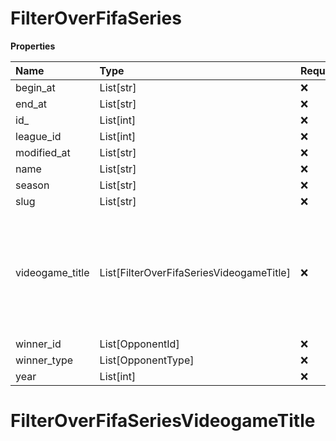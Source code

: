 # FilterOverFifaSeries

**Properties**

| Name            | Type                                     | Required | Description                                                                                              |
| :-------------- | :--------------------------------------- | :------- | :------------------------------------------------------------------------------------------------------- |
| begin_at        | List[str]                                | ❌       |                                                                                                          |
| end_at          | List[str]                                | ❌       |                                                                                                          |
| id\_            | List[int]                                | ❌       |                                                                                                          |
| league_id       | List[int]                                | ❌       |                                                                                                          |
| modified_at     | List[str]                                | ❌       |                                                                                                          |
| name            | List[str]                                | ❌       |                                                                                                          |
| season          | List[str]                                | ❌       |                                                                                                          |
| slug            | List[str]                                | ❌       |                                                                                                          |
| videogame_title | List[FilterOverFifaSeriesVideogameTitle] | ❌       | A videogame title id or slug. <br/>Only for `/csgo/*`, `/codmw/*`, `/fifa/*` and `/ow/*` endpoints <br/> |
| winner_id       | List[OpponentId]                         | ❌       |                                                                                                          |
| winner_type     | List[OpponentType]                       | ❌       |                                                                                                          |
| year            | List[int]                                | ❌       |                                                                                                          |

# FilterOverFifaSeriesVideogameTitle

<!-- This file was generated by liblab | https://liblab.com/ -->
